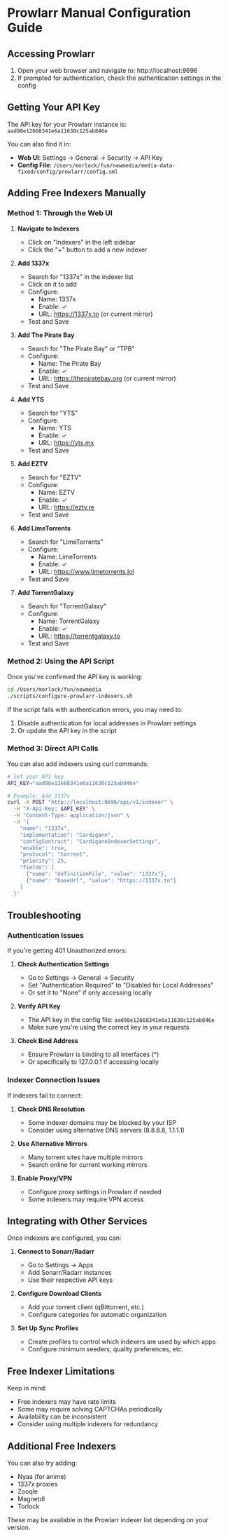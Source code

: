 # Prowlarr Manual Configuration Guide

## Accessing Prowlarr

1. Open your web browser and navigate to: http://localhost:9696
2. If prompted for authentication, check the authentication settings in the config

## Getting Your API Key

The API key for your Prowlarr instance is: `aad98e12668341e6a11630c125ab846e`

You can also find it in:
- **Web UI**: Settings → General → Security → API Key
- **Config File**: `/Users/morlock/fun/newmedia/media-data-fixed/config/prowlarr/config.xml`

## Adding Free Indexers Manually

### Method 1: Through the Web UI

1. **Navigate to Indexers**
   - Click on "Indexers" in the left sidebar
   - Click the "+" button to add a new indexer

2. **Add 1337x**
   - Search for "1337x" in the indexer list
   - Click on it to add
   - Configure:
     - Name: 1337x
     - Enable: ✓
     - URL: https://1337x.to (or current mirror)
   - Test and Save

3. **Add The Pirate Bay**
   - Search for "The Pirate Bay" or "TPB"
   - Configure:
     - Name: The Pirate Bay
     - Enable: ✓
     - URL: https://thepiratebay.org (or current mirror)
   - Test and Save

4. **Add YTS**
   - Search for "YTS"
   - Configure:
     - Name: YTS
     - Enable: ✓
     - URL: https://yts.mx
   - Test and Save

5. **Add EZTV**
   - Search for "EZTV"
   - Configure:
     - Name: EZTV
     - Enable: ✓
     - URL: https://eztv.re
   - Test and Save

6. **Add LimeTorrents**
   - Search for "LimeTorrents"
   - Configure:
     - Name: LimeTorrents
     - Enable: ✓
     - URL: https://www.limetorrents.lol
   - Test and Save

7. **Add TorrentGalaxy**
   - Search for "TorrentGalaxy"
   - Configure:
     - Name: TorrentGalaxy
     - Enable: ✓
     - URL: https://torrentgalaxy.to
   - Test and Save

### Method 2: Using the API Script

Once you've confirmed the API key is working:

```bash
cd /Users/morlock/fun/newmedia
./scripts/configure-prowlarr-indexers.sh
```

If the script fails with authentication errors, you may need to:
1. Disable authentication for local addresses in Prowlarr settings
2. Or update the API key in the script

### Method 3: Direct API Calls

You can also add indexers using curl commands:

```bash
# Set your API key
API_KEY="aad98e12668341e6a11630c125ab846e"

# Example: Add 1337x
curl -X POST "http://localhost:9696/api/v1/indexer" \
  -H "X-Api-Key: $API_KEY" \
  -H "Content-Type: application/json" \
  -d '{
    "name": "1337x",
    "implementation": "Cardigann",
    "configContract": "CardigannIndexerSettings",
    "enable": true,
    "protocol": "torrent",
    "priority": 25,
    "fields": [
      {"name": "definitionFile", "value": "1337x"},
      {"name": "baseUrl", "value": "https://1337x.to"}
    ]
  }'
```

## Troubleshooting

### Authentication Issues

If you're getting 401 Unauthorized errors:

1. **Check Authentication Settings**
   - Go to Settings → General → Security
   - Set "Authentication Required" to "Disabled for Local Addresses"
   - Or set it to "None" if only accessing locally

2. **Verify API Key**
   - The API key in the config file: `aad98e12668341e6a11630c125ab846e`
   - Make sure you're using the correct key in your requests

3. **Check Bind Address**
   - Ensure Prowlarr is binding to all interfaces (*)
   - Or specifically to 127.0.0.1 if accessing locally

### Indexer Connection Issues

If indexers fail to connect:

1. **Check DNS Resolution**
   - Some indexer domains may be blocked by your ISP
   - Consider using alternative DNS servers (8.8.8.8, 1.1.1.1)

2. **Use Alternative Mirrors**
   - Many torrent sites have multiple mirrors
   - Search online for current working mirrors

3. **Enable Proxy/VPN**
   - Configure proxy settings in Prowlarr if needed
   - Some indexers may require VPN access

## Integrating with Other Services

Once indexers are configured, you can:

1. **Connect to Sonarr/Radarr**
   - Go to Settings → Apps
   - Add Sonarr/Radarr instances
   - Use their respective API keys

2. **Configure Download Clients**
   - Add your torrent client (qBittorrent, etc.)
   - Configure categories for automatic organization

3. **Set Up Sync Profiles**
   - Create profiles to control which indexers are used by which apps
   - Configure minimum seeders, quality preferences, etc.

## Free Indexer Limitations

Keep in mind:
- Free indexers may have rate limits
- Some may require solving CAPTCHAs periodically
- Availability can be inconsistent
- Consider using multiple indexers for redundancy

## Additional Free Indexers

You can also try adding:
- Nyaa (for anime)
- 1337x proxies
- Zooqle
- Magnetdl
- Torlock

These may be available in the Prowlarr indexer list depending on your version.